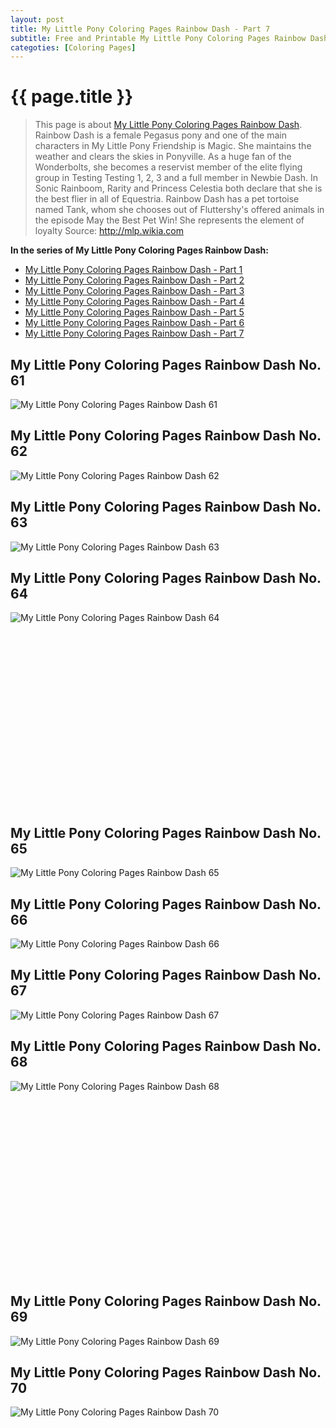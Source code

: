 ```yaml
---
layout: post
title: My Little Pony Coloring Pages Rainbow Dash - Part 7
subtitle: Free and Printable My Little Pony Coloring Pages Rainbow Dash - Part 7
categoties: [Coloring Pages]
---
```

{{ page.title }}
================
> This page is about [My Little Pony Coloring Pages Rainbow Dash](https://hoanghabelle.github.io/). Rainbow Dash is a female Pegasus pony and one of the main characters in My Little Pony Friendship is Magic. She maintains the weather and clears the skies in Ponyville. As a huge fan of the Wonderbolts, she becomes a reservist member of the elite flying group in Testing Testing 1, 2, 3 and a full member in Newbie Dash. In Sonic Rainboom, Rarity and Princess Celestia both declare that she is the best flier in all of Equestria. Rainbow Dash has a pet tortoise named Tank, whom she chooses out of Fluttershy's offered animals in the episode May the Best Pet Win! She represents the element of loyalty Source: http://mlp.wikia.com

**In the series of My Little Pony Coloring Pages Rainbow Dash:**

* [My Little Pony Coloring Pages Rainbow Dash - Part 1](https://hoanghabelle.github.io/2017/11/15/My-Little-Pony-Coloring-Pages-Rainbow-Dash-part-1.html)
* [My Little Pony Coloring Pages Rainbow Dash - Part 2](https://hoanghabelle.github.io/2017/11/15/My-Little-Pony-Coloring-Pages-Rainbow-Dash-part-2.html)
* [My Little Pony Coloring Pages Rainbow Dash - Part 3](https://hoanghabelle.github.io/2017/11/15/My-Little-Pony-Coloring-Pages-Rainbow-Dash-part-3.html)
* [My Little Pony Coloring Pages Rainbow Dash - Part 4](https://hoanghabelle.github.io/2017/11/15/My-Little-Pony-Coloring-Pages-Rainbow-Dash-part-4.html)
* [My Little Pony Coloring Pages Rainbow Dash - Part 5](https://hoanghabelle.github.io/2017/11/15/My-Little-Pony-Coloring-Pages-Rainbow-Dash-part-5.html)
* [My Little Pony Coloring Pages Rainbow Dash - Part 6](https://hoanghabelle.github.io/2017/11/15/My-Little-Pony-Coloring-Pages-Rainbow-Dash-part-6.html)
* [My Little Pony Coloring Pages Rainbow Dash - Part 7](https://hoanghabelle.github.io/2017/11/15/My-Little-Pony-Coloring-Pages-Rainbow-Dash-part-7.html)
## My Little Pony Coloring Pages Rainbow Dash No. 61
![My Little Pony Coloring Pages Rainbow Dash 61](https://hoanghabelle.github.io/img1/My-Little-Pony-Coloring-Pages-Rainbow-Dash%20(61).jpg "My Little Pony Coloring Pages Rainbow Dash 61")

## My Little Pony Coloring Pages Rainbow Dash No. 62
![My Little Pony Coloring Pages Rainbow Dash 62](https://hoanghabelle.github.io/img1/My-Little-Pony-Coloring-Pages-Rainbow-Dash%20(62).jpg "My Little Pony Coloring Pages Rainbow Dash 62")

## My Little Pony Coloring Pages Rainbow Dash No. 63
![My Little Pony Coloring Pages Rainbow Dash 63](https://hoanghabelle.github.io/img1/My-Little-Pony-Coloring-Pages-Rainbow-Dash%20(63).jpg "My Little Pony Coloring Pages Rainbow Dash 63")

## My Little Pony Coloring Pages Rainbow Dash No. 64
![My Little Pony Coloring Pages Rainbow Dash 64](https://hoanghabelle.github.io/img1/My-Little-Pony-Coloring-Pages-Rainbow-Dash%20(64).jpg "My Little Pony Coloring Pages Rainbow Dash 64")

<script async src="//pagead2.googlesyndication.com/pagead/js/adsbygoogle.js"></script><!-- Texxtonly --><ins class="adsbygoogle" style="display:inline-block;width:336px;height:280px" data-ad-client="ca-pub-6753140515841889" data-ad-slot="3207852233"></ins><script>(adsbygoogle = window.adsbygoogle || []).push({}); </script>

## My Little Pony Coloring Pages Rainbow Dash No. 65
![My Little Pony Coloring Pages Rainbow Dash 65](https://hoanghabelle.github.io/img1/My-Little-Pony-Coloring-Pages-Rainbow-Dash%20(65).jpg "My Little Pony Coloring Pages Rainbow Dash 65")

## My Little Pony Coloring Pages Rainbow Dash No. 66
![My Little Pony Coloring Pages Rainbow Dash 66](https://hoanghabelle.github.io/img1/My-Little-Pony-Coloring-Pages-Rainbow-Dash%20(66).jpg "My Little Pony Coloring Pages Rainbow Dash 66")

## My Little Pony Coloring Pages Rainbow Dash No. 67
![My Little Pony Coloring Pages Rainbow Dash 67](https://hoanghabelle.github.io/img1/My-Little-Pony-Coloring-Pages-Rainbow-Dash%20(67).jpg "My Little Pony Coloring Pages Rainbow Dash 67")

## My Little Pony Coloring Pages Rainbow Dash No. 68
![My Little Pony Coloring Pages Rainbow Dash 68](https://hoanghabelle.github.io/img1/My-Little-Pony-Coloring-Pages-Rainbow-Dash%20(68).jpg "My Little Pony Coloring Pages Rainbow Dash 68")

<script async src="//pagead2.googlesyndication.com/pagead/js/adsbygoogle.js"></script><!-- Texxtonly --><ins class="adsbygoogle" style="display:inline-block;width:336px;height:280px" data-ad-client="ca-pub-6753140515841889" data-ad-slot="3207852233"></ins><script>(adsbygoogle = window.adsbygoogle || []).push({}); </script>

## My Little Pony Coloring Pages Rainbow Dash No. 69
![My Little Pony Coloring Pages Rainbow Dash 69](https://hoanghabelle.github.io/img1/My-Little-Pony-Coloring-Pages-Rainbow-Dash%20(69).jpg "My Little Pony Coloring Pages Rainbow Dash 69")

## My Little Pony Coloring Pages Rainbow Dash No. 70
![My Little Pony Coloring Pages Rainbow Dash 70](https://hoanghabelle.github.io/img1/My-Little-Pony-Coloring-Pages-Rainbow-Dash%20(70).jpg "My Little Pony Coloring Pages Rainbow Dash 70")

